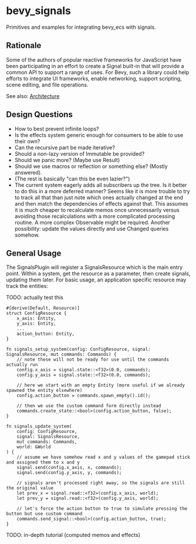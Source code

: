 # bevy_signals

Primitives and examples for integrating bevy_ecs with signals.

## Rationale

Some of the authors of popular reactive frameworks for JavaScript have been participating in an
effort to create a Signal built-in that will provide a common API to support a range of uses.
For Bevy, such a library could help efforts to integrate UI frameworks, enable networking, support
scripting, scene editing, and file operations.

See also: [Architecture](ARCHITECTURE.md)

## Design Questions

- How to best prevent infinite loops?
- Is the effects system generic enough for consumers to be able to use their own?
- Can the recursive part be made iterative?
- Should a non-lazy version of Immutable be provided?
- Should we panic more? (Maybe use Result)
- Should we use macros or reflection or something else? (Mostly answered).
- (The rest is basically "can this be even lazier?")
- The current system eagerly adds all subscribers up the tree. Is it better to do this in a more
  deferred manner? Seems like it is more trouble to try to track all that than just note which ones
  actually changed at the end and then match the dependencies of effects against that. This assumes
  it is much cheaper to recalculate memos once unnecessarily versus avoiding those recalculations
  with a more complicated processing routine. A more complex Observable might be required.
  Another possibility: update the values directly and use Changed queries somehow.

## General Usage

The SignalsPlugin will register a SignalsResource which is the main entry point.
Within a system, get the resource as a parameter, then create signals, updating them later.
For basic usage, an application specific resource may track the entities:

TODO: actually test this

```
#[derive(Default, Resource)]
struct ConfigResource {
    x_axis: Entity,
    y_axis: Entity,
    ...
    action_button: Entity,
}

fn signals_setup_system(config: ConfigResource, signal: SignalsResource, mut commands: Commands) {
    // note these will not be ready for use until the commands actually run
    config.x_axis = signal.state::<f32>(0.0, commands);
    config.y_axis = signal.state::<f32>(0.0, commands);

    // here we start with an empty Entity (more useful if we already spawned the entity elsewhere)
    config.action_button = commands.spawn_empty().id();

    // then we use the custom command form directly instead
    commands.create_state::<bool>(config.action_button, false);
}

fn signals_update_system(
    config: ConfigResource,
    signal: SignalsResource,
    mut commands: Commands,
    world: &World
) {
    // assume we have somehow read x and y values of the gamepad stick and assigned them to x and y
    signal.send(config.x_axis, x, commands);
    signal.send(config.y_axis, y, commands);

    // signals aren't processed right away, so the signals are still the original value
    let prev_x = signal.read::<f32>(config.x_axis, world);
    let prev_y = signal.read::<f32>(config.y_axis, world);

    // let's force the action button to true to simulate pressing the button but use custom command
    commands.send_signal::<bool>(config.action_button, true);
}
```

TODO: in-depth tutorial (computed memos and effects)
